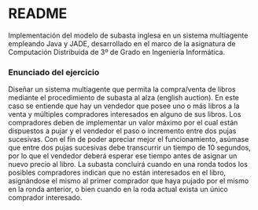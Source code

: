 # README #

Implementación del modelo de subasta inglesa en un sistema multiagente empleando Java y JADE, desarrollado en el marco de la asignatura de Computación Distribuida de 3º de Grado en Ingeniería Informática.

### Enunciado del ejercicio ###

Diseñar un sistema multiagente que permita la compra/venta de libros mediante el procedimiento de subasta al alza (english auction). En este caso se entiende que hay un vendedor que posee uno o más libros a la venta y múltiples compradores interesados en alguno de sus libros. Los compradores deben de implementar un valor máximo por el cual están dispuestos a pujar y el vendedor el paso o incremento entre dos pujas sucesivas. Con el fin de poder apreciar mejor el funcionamiento, asúmase que entre dos pujas sucesivas debe transcurrir un tiempo de 10 segundos, por lo que el vendedor deberá esperar ese tiempo antes de asignar un nuevo precio al libro. La subasta concluirá cuando en una ronda todos los posibles compradores indican que no están interesados en el libro, asignándose el mismo al primer comprador que haya pujado por el mismo en la ronda anterior, o bien cuando en la roda actual exista un único comprador interesado.
